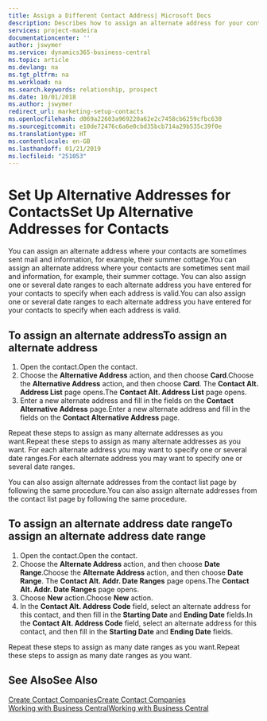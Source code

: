 ```yaml
---
title: Assign a Different Contact Address| Microsoft Docs
description: Describes how to assign an alternate address for your contacts or prospects, where they are sometimes sent information.
services: project-madeira
documentationcenter: ''
author: jswymer
ms.service: dynamics365-business-central
ms.topic: article
ms.devlang: na
ms.tgt_pltfrm: na
ms.workload: na
ms.search.keywords: relationship, prospect
ms.date: 10/01/2018
ms.author: jswymer
redirect_url: marketing-setup-contacts
ms.openlocfilehash: d069a22603a969220a62e2c7458cb6259cfbc630
ms.sourcegitcommit: e10de72476c6a6e0cbd35bcb714a29b535c39f0e
ms.translationtype: HT
ms.contentlocale: en-GB
ms.lasthandoff: 01/21/2019
ms.locfileid: "251053"
---
```

# <a name="set-up-alternative-addresses-for-contacts"></a><span data-ttu-id="677a1-103">Set Up Alternative Addresses for Contacts</span><span class="sxs-lookup"><span data-stu-id="677a1-103">Set Up Alternative Addresses for Contacts</span></span>
<span data-ttu-id="677a1-104">You can assign an alternate address where your contacts are sometimes sent mail and information, for example, their summer cottage.</span><span class="sxs-lookup"><span data-stu-id="677a1-104">You can assign an alternate address where your contacts are sometimes sent mail and information, for example, their summer cottage.</span></span> <span data-ttu-id="677a1-105">You can also assign one or several date ranges to each alternate address you have entered for your contacts to specify when each address is valid.</span><span class="sxs-lookup"><span data-stu-id="677a1-105">You can also assign one or several date ranges to each alternate address you have entered for your contacts to specify when each address is valid.</span></span>

## <a name="to-assign-an-alternate-address"></a><span data-ttu-id="677a1-106">To assign an alternate address</span><span class="sxs-lookup"><span data-stu-id="677a1-106">To assign an alternate address</span></span>
1. <span data-ttu-id="677a1-107">Open the contact.</span><span class="sxs-lookup"><span data-stu-id="677a1-107">Open the contact.</span></span>
2. <span data-ttu-id="677a1-108">Choose the **Alternative Address** action, and then choose **Card**.</span><span class="sxs-lookup"><span data-stu-id="677a1-108">Choose the **Alternative Address** action, and then choose **Card**.</span></span> <span data-ttu-id="677a1-109">The **Contact Alt. Address List** page opens.</span><span class="sxs-lookup"><span data-stu-id="677a1-109">The **Contact Alt. Address List** page opens.</span></span>
3. <span data-ttu-id="677a1-110">Enter a new alternate address and fill in the fields on the **Contact Alternative Address** page.</span><span class="sxs-lookup"><span data-stu-id="677a1-110">Enter a new alternate address and fill in the fields on the **Contact Alternative Address** page.</span></span>

<span data-ttu-id="677a1-111">Repeat these steps to assign as many alternate addresses as you want.</span><span class="sxs-lookup"><span data-stu-id="677a1-111">Repeat these steps to assign as many alternate addresses as you want.</span></span> <span data-ttu-id="677a1-112">For each alternate address you may want to specify one or several date ranges.</span><span class="sxs-lookup"><span data-stu-id="677a1-112">For each alternate address you may want to specify one or several date ranges.</span></span>

<span data-ttu-id="677a1-113">You can also assign alternate addresses from the contact list page by following the same procedure.</span><span class="sxs-lookup"><span data-stu-id="677a1-113">You can also assign alternate addresses from the contact list page by following the same procedure.</span></span>

## <a name="to-assign-an-alternate-address-date-range"></a><span data-ttu-id="677a1-114">To assign an alternate address date range</span><span class="sxs-lookup"><span data-stu-id="677a1-114">To assign an alternate address date range</span></span>
1. <span data-ttu-id="677a1-115">Open the contact.</span><span class="sxs-lookup"><span data-stu-id="677a1-115">Open the contact.</span></span>
2. <span data-ttu-id="677a1-116">Choose the **Alternate Address** action, and then choose **Date Range**.</span><span class="sxs-lookup"><span data-stu-id="677a1-116">Choose the **Alternate Address** action, and then choose **Date Range**.</span></span> <span data-ttu-id="677a1-117">The **Contact Alt. Addr. Date Ranges** page opens.</span><span class="sxs-lookup"><span data-stu-id="677a1-117">The **Contact Alt. Addr. Date Ranges** page opens.</span></span>
3. <span data-ttu-id="677a1-118">Choose **New** action.</span><span class="sxs-lookup"><span data-stu-id="677a1-118">Choose **New** action.</span></span>
4. <span data-ttu-id="677a1-119">In the **Contact Alt. Address Code** field, select an alternate address for this contact, and then fill in the **Starting Date** and **Ending Date** fields.</span><span class="sxs-lookup"><span data-stu-id="677a1-119">In the **Contact Alt. Address Code** field, select an alternate address for this contact, and then fill in the **Starting Date** and **Ending Date** fields.</span></span>

<span data-ttu-id="677a1-120">Repeat these steps to assign as many date ranges as you want.</span><span class="sxs-lookup"><span data-stu-id="677a1-120">Repeat these steps to assign as many date ranges as you want.</span></span>

## <a name="see-also"></a><span data-ttu-id="677a1-121">See Also</span><span class="sxs-lookup"><span data-stu-id="677a1-121">See Also</span></span>
[<span data-ttu-id="677a1-122">Create Contact Companies</span><span class="sxs-lookup"><span data-stu-id="677a1-122">Create Contact Companies</span></span>](marketing-create-contact-companies.md)  
[<span data-ttu-id="677a1-123">Working with Business Central</span><span class="sxs-lookup"><span data-stu-id="677a1-123">Working with Business Central</span></span>](ui-work-product.md)
